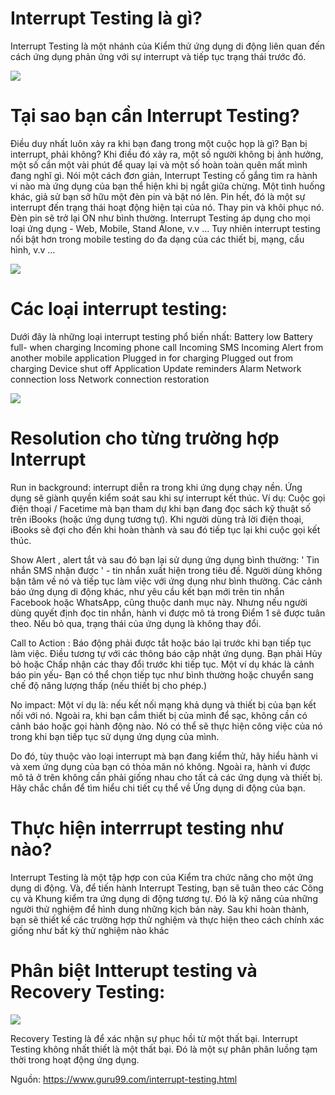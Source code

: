 # Interrupt Testing là gì?
Interrupt Testing là một nhánh của Kiểm thử ứng dụng di động liên quan đến cách ứng dụng phản ứng với sự interrupt và tiếp tục trạng thái trước đó.

![](https://images.viblo.asia/8e990e9a-d780-46de-8afb-8e7360817a1e.jpg)

# Tại sao bạn cần Interrupt Testing?
Điều duy nhất luôn xảy ra khi bạn đang trong một cuộc họp là gì? Bạn bị interrupt, phải không? Khi điều đó xảy ra, một số người không bị ảnh hưởng, một số cần một vài phút để quay lại và một số hoàn toàn quên mất mình đang nghĩ gì. Nói một cách đơn giản, Interrupt Testing cố gắng tìm ra hành vi nào mà ứng dụng của bạn thể hiện khi bị ngắt giữa chừng.
Một tình huống khác, giả sử bạn sở hữu một đèn pin và bật nó lên. Pin hết, đó là một sự interrupt đến trạng thái hoạt động hiện tại của nó. Thay pin và khôi phục nó. Đèn pin sẽ trở lại ON như bình thường. 
Interrupt Testing áp dụng cho mọi loại ứng dụng - Web, Mobile, Stand Alone, v.v ... Tuy nhiên interrupt testing nổi bật hơn trong mobile testing do đa dạng của các thiết bị, mạng, cấu hình, v.v ... 

![](https://images.viblo.asia/5d60c424-596e-47f6-9509-619a3f1ce8b4.jpg)

# Các loại interrupt testing:

Dưới đây là những loại interrupt testing phổ biến nhất:
Battery low
Battery full- when charging
Incoming phone call
Incoming SMS
Incoming Alert from another mobile application
Plugged in for charging
Plugged out from charging
Device shut off
Application Update reminders
Alarm
Network connection loss
Network connection restoration

![](https://images.viblo.asia/d3c6ff4f-59f9-4ab6-a76f-e4e59c0a9c28.jpg)

# Resolution cho từng trường hợp Interrupt

Run in background: interrupt diễn ra trong khi ứng dụng chạy nền. Ứng dụng sẽ giành quyền kiểm soát sau khi sự interrupt kết thúc. Ví dụ: Cuộc gọi điện thoại / Facetime mà bạn tham dự khi bạn đang đọc sách kỹ thuật số trên iBooks (hoặc ứng dụng tương tự). Khi người dùng trả lời điện thoại, iBooks sẽ đợi cho đến khi hoàn thành và sau đó tiếp tục lại khi cuộc gọi kết thúc.

Show Alert , alert tắt và sau đó bạn lại sử dụng ứng dụng bình thường:  ' Tin nhắn SMS nhận được ' - tin nhắn xuất hiện trong tiêu đề. Người dùng không bận tâm về nó và tiếp tục làm việc với ứng dụng như bình thường. Các cảnh báo ứng dụng di động khác, như yêu cầu kết bạn mới trên tin nhắn Facebook hoặc WhatsApp, cũng thuộc danh mục này. Nhưng nếu người dùng quyết định đọc tin nhắn, hành vi được mô tả trong Điểm 1 sẽ được tuân theo. Nếu bỏ qua, trạng thái của ứng dụng là không thay đổi.

Call to Action : Báo động phải được tắt hoặc báo lại trước khi bạn tiếp tục làm việc. Điều tương tự với các thông báo cập nhật ứng dụng. Bạn phải Hủy bỏ hoặc Chấp nhận các thay đổi trước khi tiếp tục. Một ví dụ khác là cảnh báo pin yếu- Bạn có thể chọn tiếp tục như bình thường hoặc chuyển sang chế độ năng lượng thấp (nếu thiết bị cho phép.)

No impact: Một ví dụ là: nếu kết nối mạng khả dụng và thiết bị của bạn kết nối với nó. Ngoài ra, khi bạn cắm thiết bị của mình để sạc, không cần có cảnh báo hoặc gọi hành động nào. Nó có thể sẽ thực hiện công việc của nó trong khi bạn tiếp tục sử dụng ứng dụng của mình.

Do đó, tùy thuộc vào loại interrupt mà bạn đang kiểm thử, hãy hiểu hành vi và xem ứng dụng của bạn có thỏa mãn nó không. Ngoài ra, hành vi được mô tả ở trên không cần phải giống nhau cho tất cả các ứng dụng và thiết bị. Hãy chắc chắn để tìm hiểu chi tiết cụ thể về Ứng dụng di động của bạn.

# Thực hiện interrrupt testing như nào?
Interrupt Testing là một tập hợp con của Kiểm tra chức năng cho một ứng dụng di động. Và, để tiến hành Interrupt Testing, bạn sẽ tuân theo các Công cụ và Khung kiểm tra ứng dụng di động tương tự. Đó là kỹ năng của những người thử nghiệm để hình dung những kịch bản này. Sau khi hoàn thành, bạn sẽ thiết kế các trường hợp thử nghiệm và thực hiện theo cách chính xác giống như bất kỳ thử nghiệm nào khác

# Phân biệt Intterupt testing và Recovery Testing:
![](https://images.viblo.asia/c8b1de9b-4f8a-4ca3-bdf8-a82657969a1c.jpg)

Recovery Testing là để xác nhận sự phục hồi từ một thất bại. Interrupt Testing không nhất thiết là một thất bại. Đó là một sự phân phân luồng tạm thời trong hoạt động ứng dụng.

Nguồn: https://www.guru99.com/interrupt-testing.html